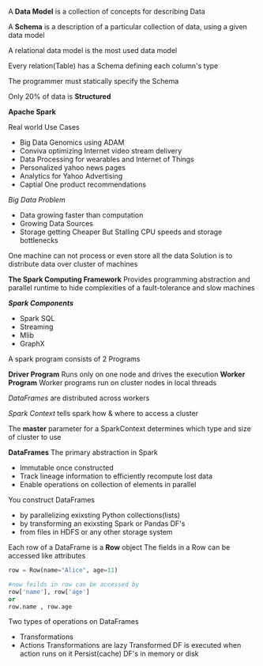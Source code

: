 A **Data Model** is a collection of concepts for describing Data

A **Schema** is a description of a particular collection of data, using a given data model

A relational data model is the most used data model

Every relation(Table) has a Schema defining each column's type

The programmer must statically specify the Schema

Only 20% of data is **Structured**

**Apache Spark**

Real world Use Cases
* Big Data Genomics using ADAM
* Conviva optimizing Internet video stream delivery
* Data Processing for wearables and Internet of Things
* Personalized yahoo news pages
* Analytics for Yahoo Advertising
* Captial One product recommendations


_Big Data Problem_

* Data growing faster than computation
* Growing Data Sources
* Storage getting Cheaper
But Stalling CPU speeds and storage bottlenecks


One machine can not process or even store all the data
Solution is to distribute data over cluster of machines


**The Spark Computing Framework**
Provides programming abstraction and parallel runtime to hide complexities of a fault-tolerance and slow machines


**_Spark Components_**
* Spark SQL
* Streaming
* Mlib
* GraphX


A spark program consists of 2 Programs

**Driver Program**
Runs only on one node and drives the execution
**Worker Program**
Worker programs run on cluster nodes in local threads

_DataFrames_ are distributed across workers

_Spark Context_ tells spark how & where to access a cluster

The **master** parameter for a SparkContext determines which type and size of cluster to use


**DataFrames**
The primary abstraction in Spark
* Immutable once constructed
* Track lineage information to efficiently recompute lost data
* Enable operations on collection of elements in parallel

You construct DataFrames
* by parallelizing exixsting Python collections(lists)
* by transforming an exixsting Spark or Pandas DF's
* from files in HDFS or any other storage system


Each row of a DataFrame is a **Row** object
The fields in a Row can be accessed like attributes


```python
row = Row(name="Alice", age=11)

#now feilds in row can be accessed by
row['name'], row['age']
or
row.name , row.age
```


Two types of operations on DataFrames
* Transformations
* Actions
Transformations are lazy
Transformed DF is executed when action runs on it
Persist(cache) DF's in memory or disk
